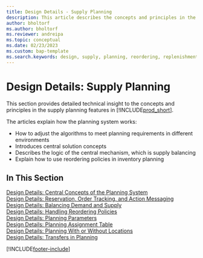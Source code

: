 ```yaml
---
title: Design Details - Supply Planning
description: This article describes the concepts and principles in the supply planning features in Business Central.
author: bholtorf
ms.author: bholtorf
ms.reviewer: andreipa
ms.topic: conceptual
ms.date: 02/23/2023
ms.custom: bap-template
ms.search.keywords: design, supply, planning, reordering, replenishment
---
```

# Design Details: Supply Planning

This section provides detailed technical insight to the concepts and principles in the supply planning features in [!INCLUDE[prod_short](includes/prod_short.md)].  

The articles explain how the planning system works:

* How to adjust the algorithms to meet planning requirements in different environments
* Introduces central solution concepts
* Describes the logic of the central mechanism, which is supply balancing
* Explain how to use reordering policies in inventory planning  

## In This Section  

[Design Details: Central Concepts of the Planning System](design-details-central-concepts-of-the-planning-system.md)  
[Design Details: Reservation, Order Tracking, and Action Messaging](design-details-reservation-order-tracking-and-action-messaging.md)  
[Design Details: Balancing Demand and Supply](design-details-balancing-demand-and-supply.md)  
[Design Details: Handling Reordering Policies](design-details-handling-reordering-policies.md)  
[Design Details: Planning Parameters](design-details-planning-parameters.md)  
[Design Details: Planning Assignment Table](design-details-planning-assignment-table.md)  
[Design Details: Planning With or Without Locations](production-planning-with-without-locations.md)  
[Design Details: Transfers in Planning](design-details-transfers-in-planning.md)

[!INCLUDE[footer-include](includes/footer-banner.md)]